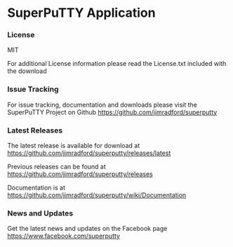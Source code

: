 # SuperPuTTY Application

### License
MIT

For additional License information please read the License.txt included with the download

### Issue Tracking
For issue tracking, documentation and downloads please visit the SuperPuTTY Project on Github
https://github.com/jimradford/superputty

### Latest Releases
The latest release is available for download at https://github.com/jimradford/superputty/releases/latest

Previous releases can be found at https://github.com/jimradford/superputty/releases

Documentation is at https://github.com/jimradford/superputty/wiki/Documentation

### News and Updates
Get the latest news and updates on the Facebook page https://www.facebook.com/superputty
